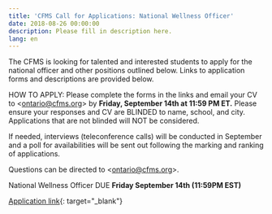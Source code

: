 ```yaml
---
title: 'CFMS Call for Applications: National Wellness Officer'
date: 2018-08-26 00:00:00
description: Please fill in description here.
lang: en
---
```


The CFMS is looking for talented and interested students to apply for the national officer and other positions outlined below. Links to application forms and descriptions are provided below.

HOW TO APPLY: Please complete the forms in the links and email your CV to &lt;ontario@cfms.org&gt; by **Friday, September 14th at 11:59 PM ET.** Please ensure your responses and CV are BLINDED to name, school, and city. Applications that are not blinded will NOT be considered.

If needed, interviews (teleconference calls) will be conducted in September and a poll for availabilities will be sent out following the marking and ranking of applications.

Questions can be directed to &lt;ontario@cfms.org&gt;.

National Wellness Officer DUE **Friday September 14th (11:59PM EST)**

[Application link](https://goo.gl/forms/8c0jobri315HX4Ij1){: target="_blank"}